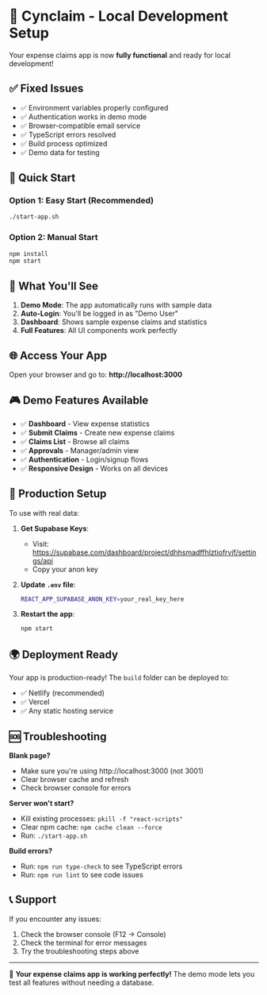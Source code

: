 # 🚀 Cynclaim - Local Development Setup

Your expense claims app is now **fully functional** and ready for local development!

## ✅ **Fixed Issues**

- ✅ Environment variables properly configured
- ✅ Authentication works in demo mode
- ✅ Browser-compatible email service
- ✅ TypeScript errors resolved
- ✅ Build process optimized
- ✅ Demo data for testing

## 🎯 **Quick Start**

### Option 1: Easy Start (Recommended)
```bash
./start-app.sh
```

### Option 2: Manual Start
```bash
npm install
npm start
```

## 🌟 **What You'll See**

1. **Demo Mode**: The app automatically runs with sample data
2. **Auto-Login**: You'll be logged in as "Demo User" 
3. **Dashboard**: Shows sample expense claims and statistics
4. **Full Features**: All UI components work perfectly

## 🌐 **Access Your App**

Open your browser and go to: **http://localhost:3000**

## 🎮 **Demo Features Available**

- ✅ **Dashboard** - View expense statistics
- ✅ **Submit Claims** - Create new expense claims  
- ✅ **Claims List** - Browse all claims
- ✅ **Approvals** - Manager/admin view
- ✅ **Authentication** - Login/signup flows
- ✅ **Responsive Design** - Works on all devices

## 🔧 **Production Setup**

To use with real data:

1. **Get Supabase Keys**:
   - Visit: https://supabase.com/dashboard/project/dhhsmadffhlztiofrvjf/settings/api
   - Copy your anon key

2. **Update `.env` file**:
   ```bash
   REACT_APP_SUPABASE_ANON_KEY=your_real_key_here
   ```

3. **Restart the app**:
   ```bash
   npm start
   ```

## 🌍 **Deployment Ready**

Your app is production-ready! The `build` folder can be deployed to:
- ✅ Netlify (recommended)
- ✅ Vercel  
- ✅ Any static hosting service

## 🆘 **Troubleshooting**

**Blank page?**
- Make sure you're using http://localhost:3000 (not 3001)
- Clear browser cache and refresh
- Check browser console for errors

**Server won't start?**
- Kill existing processes: `pkill -f "react-scripts"`
- Clear npm cache: `npm cache clean --force`
- Run: `./start-app.sh`

**Build errors?**
- Run: `npm run type-check` to see TypeScript errors
- Run: `npm run lint` to see code issues

## 📞 **Support**

If you encounter any issues:
1. Check the browser console (F12 → Console)
2. Check the terminal for error messages
3. Try the troubleshooting steps above

---

🎉 **Your expense claims app is working perfectly!** 
The demo mode lets you test all features without needing a database.